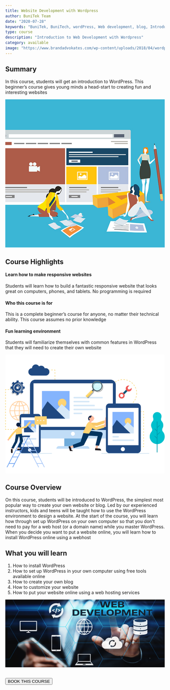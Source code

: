 ```yaml
---
title: Website Development with Wordpress
author: BuniTek Team
date: "2020-07-28"
keywords: "BuniTek, BuniTech, wordPress, Web development, blog, Introduction"
type: course
description: "Introduction to Web Development with Wordpress"
category: available
image: "https://www.brandadvokates.com/wp-content/uploads/2018/04/wordpress-web-development-pakistan.jpg"
---
```


<div class ="markdown__content">
<h2 class='markdown__section'> <span class="test">Summary</span> </h2>
  <p class="markdown_paragraph ">
    In this course, students will get an introduction to WordPress. This beginner’s course gives young minds a head-start to creating fun and interesting websites
  </p>

  <img class="markdown__image" src="../../assets/images/courses/wordpress3.jpg" />

<h2 class='markdown__section'> Course Highlights </h2>

  <h4 class="markdown__sub-section"><span>Learn how to make responsive websites</span></h4>
    <p class="markdown_paragraph">
     Students will learn how to build a fantastic responsive website that looks great on computers, phones, and tablets. No programming is required 
    </p>



  <h4 class="markdown__sub-section"> <span>Who this course is for</span> </h4>
    <p class="markdown_paragraph">
     This is a complete beginner’s course for anyone, no matter their technical ability. This course assumes no prior knowledge  
    </p>


  <h4 class="markdown__sub-section"> <span>Fun learning environment</span> </h4>
    <p class="markdown_paragraph">
     Students will familiarize themselves with common features in WordPress that they will need to create their own website     
    </p>

<img class="markdown__image" src="../../assets/images/courses/wordpress2.png" />


<h2 class='markdown__section'> Course Overview </h2>
  <p class="markdown_paragraph">
  On this course, students will be introduced to WordPress, the simplest most popular way to create your own website or blog. Led by our experienced instructors, kids and teens will be taught how to use the WordPress environment to design a website. At the start of the course, you will learn how through set up WordPress on your own computer so that you don't need to pay for a web host (or a domain name) while you master WordPress. When you decide you want to put a website online, you will learn how to install WordPress online using a webhost 
  </p>



<h2 class='markdown__section'>  What you will learn </h2>
  <ol>
    <li>How to install WordPress</li>
    <li>How to set up WordPress in your own computer using free tools available online</li>
    <li>How to create your own blog </li>
    <li>How to customize your website </li>
    <li>How to put your website online using a web hosting services</li>
  </ol>

<img class="markdown__image" src="../../assets/images/courses/wordpress1.jpg" />

<br><a href="https://forms.gle/YshP2RryEUeqiXqH9" target="_blank"><button class="markdown__button is-primary has-bg-primary">BOOK THIS COURSE <div class="markdown__button__overlay"></div></button> </a>


</div>


